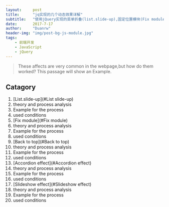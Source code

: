 ```yaml
---
layout:     post
title:      "jq实现的几个动态效果详解"
subtitle:   "使用jQuery实现的菜单折叠(list.slide-up),固定位置模块(Fix module),回归顶部按钮(Back to top),风琴效果(Accordion effect),幻灯效果(Slideshow effect)"
date:       2017-7-17
author:     "Duanrw"
header-img: "img/post-bg-js-module.jpg"
tags:
    - 前端开发
    - JavaScript
    - jQuery
---
```

> These affects are very common in the webpage,but how do them worked?
> This passage will show an Example.


## Catagory

1. [List.slide-up](#List slide-up)
  1. theory and process analysis
  2. Example for the process
  3. used conditions
2. [Fix module](#Fix module)
  1. theory and process analysis
  2. Example for the process
  3. used conditions
3. [Back to top](#Back to top)
  1. theory and process analysis
  2. Example for the process
  3. used conditions
4. [Accordion effect](#Accordion effect)
  1. theory and process analysis
  2. Example for the process
  3. used conditions
5. [Slideshow effect](#Slideshow effect)
  1. theory and process analysis
  2. Example for the process
  3. used conditions
